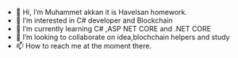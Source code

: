 - 👋 Hi, I’m Muhammet akkan it is Havelsan homework.
- 👀 I’m interested in C# developer and Blockchain
- 🌱 I’m currently learning C# ,ASP NET CORE and .NET CORE
- 💞️ I’m looking to collaborate on idea,blochchain helpers and study
- 📫 How to reach me at the moment there.

<!---
muhammettakkann/muhammettakkann is a ✨ special ✨ repository because its `README.md` (this file) appears on your GitHub profile.
You can click the Preview link to take a look at your changes.
--->
